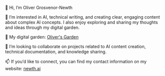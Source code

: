 👋 Hi, I’m Oliver Grosvenor-Newth

👀 I’m interested in AI, technical writing, and creating clear, engaging content about complex AI concepts. I also enjoy exploring and sharing my thoughts and ideas through my digital garden.

🌱 My digital garden: [Oliver's Garden](https://newth.garden)

💞️ I’m looking to collaborate on projects related to AI content creation, technical documentation, and knowledge sharing.

📫 If you’d like to connect, you can find my contact information on my website: [newth.ai](https://newth.ai)
